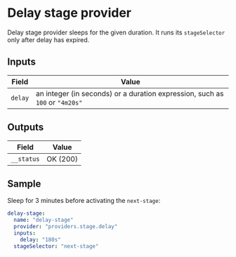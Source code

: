 # Delay stage provider

Delay stage provider sleeps for the given duration. It runs its `stageSelector` only after delay has expired.

## Inputs

| Field | Value |
|-------|-------|
| `delay` | an integer (in seconds) or a duration expression, such as `100` or `"4m20s"`

## Outputs

| Field | Value |
|-------|-------|
| `__status` | OK (200) |

## Sample

Sleep for 3 minutes before activating the `next-stage`:

```yaml
delay-stage:
  name: "delay-stage"
  provider: "providers.stage.delay"
  inputs:
    delay: "180s"
  stageSelector: "next-stage"
```

